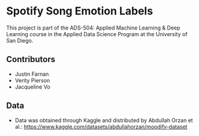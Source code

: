 # Spotify Song Emotion Labels

This project is part of the ADS-504: Applied Machine Learning & Deep Learning course in the Applied Data Science Program at the University of San Diego.

## Contributors

-   Justin Farnan
-   Verity Pierson
-   Jacqueline Vo

## Data 

-  Data was obtained through Kaggle and distributed by Abdullah Orzan et al.: https://www.kaggle.com/datasets/abdullahorzan/moodify-dataset 
